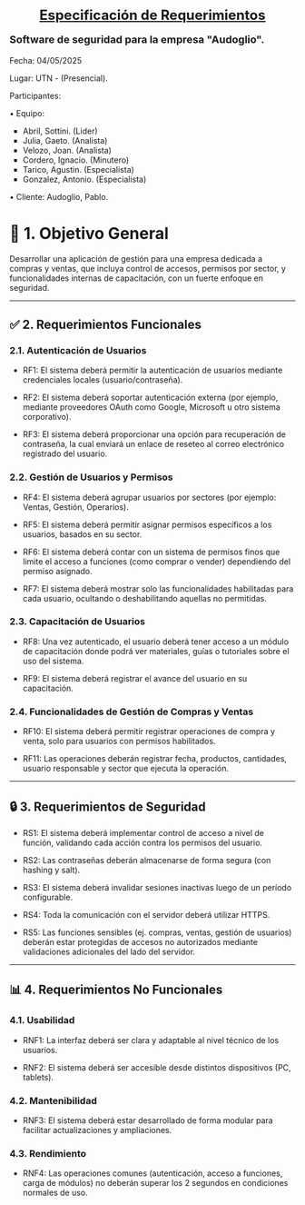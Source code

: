 <h1 align="center" style="font-size: 24px; font-weight: bold; text-decoration: underline;"> Especificación de Requerimientos</h1>

<p style="font-size: 18px; font-weight: bold;">
  Software de seguridad para la empresa "Audoglio".
</p>
<p>
  Fecha: 04/05/2025
</p>
<p>
  Lugar: UTN - (Presencial).
</p>
<p>
  Participantes:
</p>
<p>
  • Equipo:
  <ul style="list-style-type: square;">
    <li>Abril, Sottini. (Lider)</li>
    <li>Julia, Gaeto. (Analista)</li>
    <li>Velozo, Joan. (Analista)</li>
    <li>Cordero, Ignacio. (Minutero)</li>
    <li>Tarico, Agustin. (Especialista)</li>
    <li>Gonzalez, Antonio. (Especialista)</li>
  </ul>
</p>
<p>
• Cliente: Audoglio, Pablo.
</p>

# 🧾 1. Objetivo General

Desarrollar una aplicación de gestión para una empresa dedicada a compras y ventas, que incluya control de accesos, permisos por sector, y funcionalidades internas de capacitación, con un fuerte enfoque en seguridad.

---

## ✅ 2. Requerimientos Funcionales

### 2.1. Autenticación de Usuarios

- RF1: El sistema deberá permitir la autenticación de usuarios mediante credenciales locales (usuario/contraseña).

- RF2: El sistema deberá soportar autenticación externa (por ejemplo, mediante proveedores OAuth como Google, Microsoft u otro sistema corporativo).

- RF3: El sistema deberá proporcionar una opción para recuperación de contraseña, la cual enviará un enlace de reseteo al correo electrónico registrado del usuario.

### 2.2. Gestión de Usuarios y Permisos

- RF4: El sistema deberá agrupar usuarios por sectores (por ejemplo: Ventas, Gestión, Operarios).

- RF5: El sistema deberá permitir asignar permisos específicos a los usuarios, basados en su sector.

- RF6: El sistema deberá contar con un sistema de permisos finos que limite el acceso a funciones (como comprar o vender) dependiendo del permiso asignado.

- RF7: El sistema deberá mostrar solo las funcionalidades habilitadas para cada usuario, ocultando o deshabilitando aquellas no permitidas.

### 2.3. Capacitación de Usuarios

- RF8: Una vez autenticado, el usuario deberá tener acceso a un módulo de capacitación donde podrá ver materiales, guías o tutoriales sobre el uso del sistema.

- RF9: El sistema deberá registrar el avance del usuario en su capacitación.

### 2.4. Funcionalidades de Gestión de Compras y Ventas

- RF10: El sistema deberá permitir registrar operaciones de compra y venta, solo para usuarios con permisos habilitados.

- RF11: Las operaciones deberán registrar fecha, productos, cantidades, usuario responsable y sector que ejecuta la operación.

---

## 🔒 3. Requerimientos de Seguridad

- RS1: El sistema deberá implementar control de acceso a nivel de función, validando cada acción contra los permisos del usuario.

- RS2: Las contraseñas deberán almacenarse de forma segura (con hashing y salt).

- RS3: El sistema deberá invalidar sesiones inactivas luego de un período configurable.

- RS4: Toda la comunicación con el servidor deberá utilizar HTTPS.

- RS5: Las funciones sensibles (ej. compras, ventas, gestión de usuarios) deberán estar protegidas de accesos no autorizados mediante validaciones adicionales del lado del servidor.

---

## 📊 4. Requerimientos No Funcionales

### 4.1. Usabilidad

- RNF1: La interfaz deberá ser clara y adaptable al nivel técnico de los usuarios.

- RNF2: El sistema deberá ser accesible desde distintos dispositivos (PC, tablets).

### 4.2. Mantenibilidad

- RNF3: El sistema deberá estar desarrollado de forma modular para facilitar actualizaciones y ampliaciones.

### 4.3. Rendimiento

- RNF4: Las operaciones comunes (autenticación, acceso a funciones, carga de módulos) no deberán superar los 2 segundos en condiciones normales de uso.
